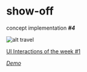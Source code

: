 # show-off
concept implementation ***#4***

![alt travel](https://cdn-images-1.medium.com/max/1600/1*TrXtD5MWGEtxZmyFJvt4bA.gif)

<a href="https://medium.muz.li/ui-interactions-of-the-week-52-d946a7b30805" target="_blank">UI Interactions of the week #1</a>

<em><a href="https://dhiraj-sharma.firebaseapp.com" target="_blank">Demo</a></em>
